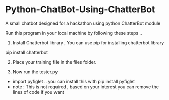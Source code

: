 # Python-ChatBot-Using-ChatterBot
A small chatbot designed for a hackathon using python ChatterBot module

Run this program in your local machine by following these steps ..

1. Install Chatterbot library , You can use pip for installing chatterbot library

  pip install chatterbot 
  
2. Place your training file in the files folder.

3. Now run the tester.py

* import pyfiglet  .. you can install this with pip install pyfiglet
* note :   This is not required , based on your interest you can remove the lines of code if you want
  

